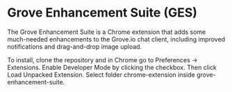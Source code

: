 Grove Enhancement Suite (GES)
=======================
The Grove Enhancement Suite is a Chrome extension that adds some much-needed enhancements to the Grove.io chat client, including improved notifications and drag-and-drop image upload.

To install, clone the repository and in Chrome go to Preferences -> Extensions. Enable Developer Mode by clicking the checkbox. Then click Load Unpacked Extension. Select folder chrome-extension inside grove-enhancement-suite.

